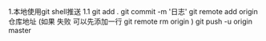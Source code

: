 1.本地使用git shell推送
    1.1 git add .
        git commit -m '日志'
        git remote add origin 仓库地址
        (如果 失败 可以先添加一行
        git remote rm origin
        )
        git push -u origin master